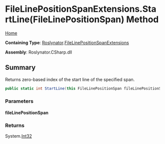 <a name="_top"></a>

# FileLinePositionSpanExtensions\.StartLine\(FileLinePositionSpan\) Method

[Home](../../../README.md#_top)

**Containing Type**: [Roslynator](../../README.md#_top)\.[FileLinePositionSpanExtensions](../README.md#_top)

**Assembly**: Roslynator\.CSharp\.dll

## Summary

Returns zero\-based index of the start line of the specified span\.

```csharp
public static int StartLine(this FileLinePositionSpan fileLinePositionSpan)
```

### Parameters

#### fileLinePositionSpan

### Returns

System\.[Int32](https://docs.microsoft.com/en-us/dotnet/api/system.int32)

